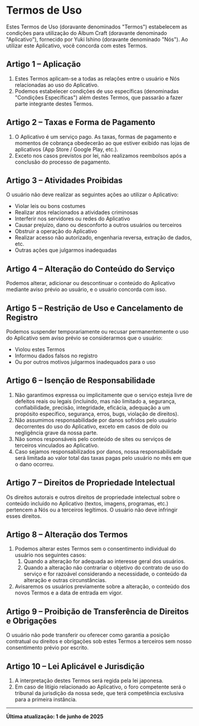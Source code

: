 # Termos de Uso

Estes Termos de Uso (doravante denominados "Termos") estabelecem as condições para utilização do Album Craft (doravante denominado "Aplicativo"), fornecido por Yuki Ishino (doravante denominado "Nós"). Ao utilizar este Aplicativo, você concorda com estes Termos.

## Artigo 1 – Aplicação

1. Estes Termos aplicam-se a todas as relações entre o usuário e Nós relacionadas ao uso do Aplicativo.  
2. Podemos estabelecer condições de uso específicas (denominadas "Condições Específicas") além destes Termos, que passarão a fazer parte integrante destes Termos.

## Artigo 2 – Taxas e Forma de Pagamento

1. O Aplicativo é um serviço pago. As taxas, formas de pagamento e momentos de cobrança obedecerão ao que estiver exibido nas lojas de aplicativos (App Store / Google Play, etc.).  
2. Exceto nos casos previstos por lei, não realizamos reembolsos após a conclusão do processo de pagamento.

## Artigo 3 – Atividades Proibidas

O usuário não deve realizar as seguintes ações ao utilizar o Aplicativo:

- Violar leis ou bons costumes  
- Realizar atos relacionados a atividades criminosas  
- Interferir nos servidores ou redes do Aplicativo  
- Causar prejuízo, dano ou desconforto a outros usuários ou terceiros  
- Obstruir a operação do Aplicativo  
- Realizar acesso não autorizado, engenharia reversa, extração de dados, etc.  
- Outras ações que julgarmos inadequadas  

## Artigo 4 – Alteração do Conteúdo do Serviço

Podemos alterar, adicionar ou descontinuar o conteúdo do Aplicativo mediante aviso prévio ao usuário, e o usuário concorda com isso.

## Artigo 5 – Restrição de Uso e Cancelamento de Registro

Podemos suspender temporariamente ou recusar permanentemente o uso do Aplicativo sem aviso prévio se considerarmos que o usuário:

- Violou estes Termos  
- Informou dados falsos no registro  
- Ou por outros motivos julgarmos inadequados para o uso  

## Artigo 6 – Isenção de Responsabilidade

1. Não garantimos expressa ou implicitamente que o serviço esteja livre de defeitos reais ou legais (incluindo, mas não limitado a, segurança, confiabilidade, precisão, integridade, eficácia, adequação a um propósito específico, segurança, erros, bugs, violação de direitos).  
2. Não assumimos responsabilidade por danos sofridos pelo usuário decorrentes do uso do Aplicativo, exceto em casos de dolo ou negligência grave da nossa parte.  
3. Não somos responsáveis pelo conteúdo de sites ou serviços de terceiros vinculados ao Aplicativo.  
4. Caso sejamos responsabilizados por danos, nossa responsabilidade será limitada ao valor total das taxas pagas pelo usuário no mês em que o dano ocorreu.

## Artigo 7 – Direitos de Propriedade Intelectual

Os direitos autorais e outros direitos de propriedade intelectual sobre o conteúdo incluído no Aplicativo (textos, imagens, programas, etc.) pertencem a Nós ou a terceiros legítimos. O usuário não deve infringir esses direitos.

## Artigo 8 – Alteração dos Termos

1. Podemos alterar estes Termos sem o consentimento individual do usuário nos seguintes casos:  
    1. Quando a alteração for adequada ao interesse geral dos usuários.  
    2. Quando a alteração não contrariar o objetivo do contrato de uso do serviço e for razoável considerando a necessidade, o conteúdo da alteração e outras circunstâncias.  
2. Avisaremos os usuários previamente sobre a alteração, o conteúdo dos novos Termos e a data de entrada em vigor.

## Artigo 9 – Proibição de Transferência de Direitos e Obrigações

O usuário não pode transferir ou oferecer como garantia a posição contratual ou direitos e obrigações sob estes Termos a terceiros sem nosso consentimento prévio por escrito.

## Artigo 10 – Lei Aplicável e Jurisdição

1. A interpretação destes Termos será regida pela lei japonesa.  
2. Em caso de litígio relacionado ao Aplicativo, o foro competente será o tribunal da jurisdição da nossa sede, que terá competência exclusiva para a primeira instância.

---

**Última atualização: 1 de junho de 2025**
